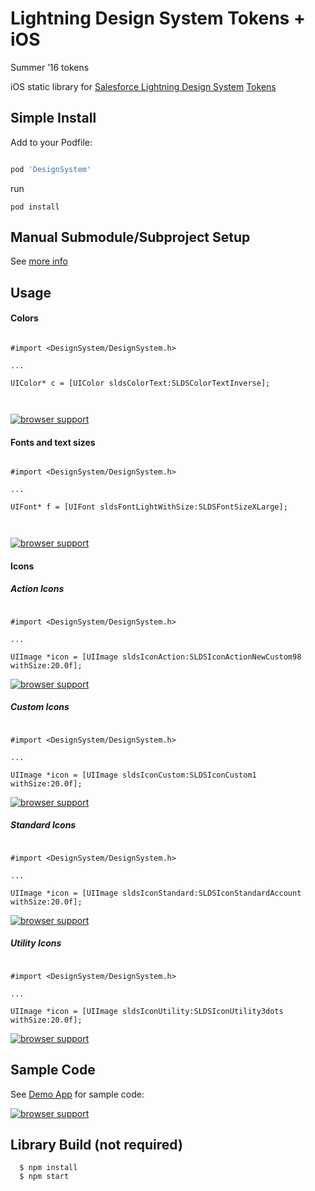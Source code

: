 # Lightning Design System Tokens + iOS

Summer ’16 tokens

iOS static library for [Salesforce Lightning Design System](https://www.lightningdesignsystem.com/) [Tokens](https://www.lightningdesignsystem.com/tokens/)


## Simple Install

Add to your Podfile:

```ruby

pod 'DesignSystem'

```

run

```
pod install
```

## Manual Submodule/Subproject Setup

See [more info](/manual_install_info)


## Usage 


#### Colors

```objc

#import <DesignSystem/DesignSystem.h> 

...

UIColor* c = [UIColor sldsColorText:SLDSColorTextInverse];



```

[![browser support](/readmeAssets/readme-image1.png)](/readme-image1.png)


#### Fonts and text sizes

```objc

#import <DesignSystem/DesignSystem.h> 

...

UIFont* f = [UIFont sldsFontLightWithSize:SLDSFontSizeXLarge];



```

[![browser support](/readmeAssets/readme-image2.png)](/readme-image2.png)


#### Icons

##### Action Icons

```objc

#import <DesignSystem/DesignSystem.h> 

...

UIImage *icon = [UIImage sldsIconAction:SLDSIconActionNewCustom98 withSize:20.0f];

```

[![browser support](/readmeAssets/readme-icons-action.png)](/readmeAssets/readme-icons-action.png)

##### Custom Icons

```objc

#import <DesignSystem/DesignSystem.h> 

...

UIImage *icon = [UIImage sldsIconCustom:SLDSIconCustom1 withSize:20.0f];

```

[![browser support](/readmeAssets/readme-icons-custom.png)](/readmeAssets/readme-icons-custom.png)


##### Standard Icons

```objc

#import <DesignSystem/DesignSystem.h> 

...

UIImage *icon = [UIImage sldsIconStandard:SLDSIconStandardAccount withSize:20.0f];

```

[![browser support](/readmeAssets/readme-icons-standard.png)](/readmeAssets/readme-icons-standard.png)


##### Utility Icons

```objc

#import <DesignSystem/DesignSystem.h> 

...

UIImage *icon = [UIImage sldsIconUtility:SLDSIconUtility3dots withSize:20.0f];

```

[![browser support](/readmeAssets/readme-icons-utility.png)](/readmeAssets/readme-icons-utility.png)


## Sample Code 

See [Demo App](/Demo) for sample code:


[![browser support](/readmeAssets/readme-image.png)](/readme-image.png)



## Library Build (not required)
```
  $ npm install
  $ npm start
```

